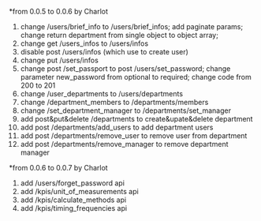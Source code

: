 *from 0.0.5 to 0.0.6 by Charlot
1. change /users/brief_info to /users/brief_infos;
   add paginate params;
   change return department from single object to object array;
2. change get /users_infos to /users/infos
3. disable post /users/infos (which use to create user)
4. change put /users/infos
5. change post /set_passport to  post /users/set_password;
   change parameter new_password from optional to required;
   change code from 200 to 201
6. change /user_departments to /users/departments
7. change /department_members to /departments/members
8. change /set_department_manager to /departments/set_manager
9. add post&put&delete /departments to create&upate&delete department
10. add post /departments/add_users to add department users
11. add post /departments/remove_user to remove user from department
12. add post /departments/remove_manager to remove department manager


*from 0.0.6 to 0.0.7 by Charlot
1. add /users/forget_password api
2. add /kpis/unit_of_measurements api
3. add /kpis/calculate_methods api
4. add /kpis/timing_frequencies api
